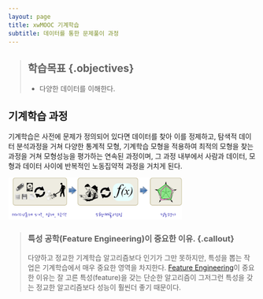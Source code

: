 ```yaml
---
layout: page
title: xwMOOC 기계학습
subtitle: 데이터를 통한 문제풀이 과정
---
```


> ## 학습목표 {.objectives}
>
> * 다양한 데이터를 이해한다.

## 기계학습 과정

기계학습은 사전에 문제가 정의되어 있다면 데이터를 찾아 이를 정제하고, 탐색적 데이터 분석과정을 
거쳐 다양한 통계적 모형, 기계학습 모형을 적용하여 최적의 모형을 찾는 과정을 거쳐 모형성능을 
평가하는 연속된 과정이며, 그 과정 내부에서 사람과 데이터, 모형과 데이터 사이에 반복적인
노동집약적 과정을 거치게 된다.

<img src="fig/ml-process.png" alt="기계학습 프로세스" width="70%">


> ### 특성 공학(Feature Engineering)이 중요한 이유. {.callout}
> 
> 다양하고 정교한 기계학습 알고리즘보다 인기가 그만 못하지만, 특성을 뽑는 작업은 기계학습에서 매우 중요한 영역을 차지한다.
> [Feature Engineering](https://en.wikipedia.org/wiki/Feature_engineering)이 중요한 이유는 잘 고른 특성(feature)을 갖는 단순한 알고리즘이 그저그런 특성을 갖는 정교한 알고리즘보다 성능이 훨씬더 좋기 때문이다. 